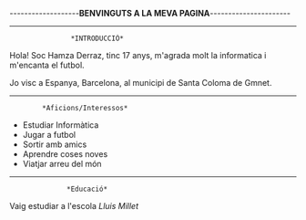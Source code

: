 -------------------**BENVINGUTS A LA MEVA PAGINA**----------------------
____________________________________________________________________   
		       	   *INTRODUCCIÓ*
Hola! Soc Hamza Derraz, tinc 17 anys, m'agrada molt la informatica i m'encanta el futbol.

Jo visc a Espanya, Barcelona, al municipi de Santa Coloma de Gmnet.
____________________________________________________________________
			*Aficions/Interessos* 
- Estudiar Informàtica
- Jugar a futbol
- Sortir amb amics
- Aprendre coses noves
- Viatjar arreu del món
_____________________________________________________________________
			      *Educació*
Vaig estudiar a l'escola *Lluis Millet*
